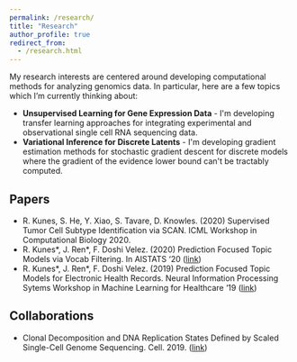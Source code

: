 ```yaml
---
permalink: /research/
title: "Research"
author_profile: true
redirect_from: 
  - /research.html
---
```


My research interests are centered around developing computational methods for analyzing genomics data. In particular, here are a few topics which I’m currently thinking about:

* **Unsupervised Learning for Gene Expression Data** - I'm developing transfer learning approaches for integrating experimental and observational single cell RNA sequencing data.
* **Variational Inference for Discrete Latents** - I'm developing gradient estimation methods for stochastic gradient descent for discrete models  where the gradient of the evidence lower bound can't be tractably computed.   

## Papers ##
* R. Kunes, S. He, Y. Xiao, S. Tavare, D. Knowles. (2020) Supervised Tumor Cell Subtype Identification via SCAN. ICML Workshop in Computational Biology 2020.
* R. Kunes\*, J. Ren\*, F. Doshi Velez. (2020) Prediction Focused Topic Models via Vocab Filtering. In AISTATS ‘20 ([link](https://arxiv.org/pdf/1910.05495.pdf))
* R. Kunes\*, J. Ren\*, F. Doshi Velez. (2019) Prediction Focused Topic Models for Electronic Health Records. Neural Information Processing Sytems Workshop in Machine Learning for Healthcare ‘19 ([link](https://arxiv.org/pdf/1911.08551.pdf))

## Collaborations ##
* Clonal Decomposition and DNA Replication States Defined by Scaled Single-Cell Genome Sequencing. Cell. 2019. ([link](https://www.sciencedirect.com/science/article/pii/S0092867419311766))

